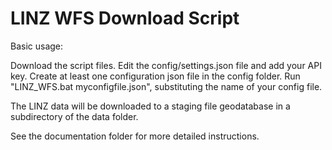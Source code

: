 # LINZ WFS Download Script  

Basic usage:

Download the script files.
Edit the config/settings.json file and add your API key.
Create at least one configuration json file in the config folder.
Run "LINZ_WFS.bat myconfigfile.json", substituting the name of your config file.  

The LINZ data will be downloaded to a staging file geodatabase in a subdirectory of the data folder.

See the documentation folder for more detailed instructions.